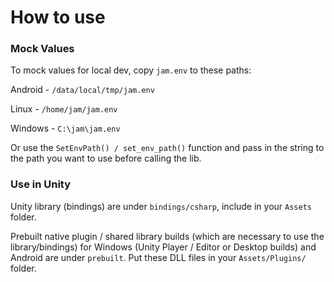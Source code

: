 # How to use
### Mock Values
To mock values for local dev, copy `jam.env` to these paths:

Android - `/data/local/tmp/jam.env`

Linux - `/home/jam/jam.env`

Windows - `C:\jam\jam.env`

Or use the `SetEnvPath() / set_env_path()` function and pass in the string to the path you want to use before calling the lib.  

### Use in Unity
Unity library (bindings) are under `bindings/csharp`, include in your `Assets` folder.

Prebuilt native plugin / shared library builds (which are necessary to use the library/bindings) for Windows (Unity Player / Editor or Desktop builds) and Android are under `prebuilt`. Put these DLL files in your `Assets/Plugins/` folder.